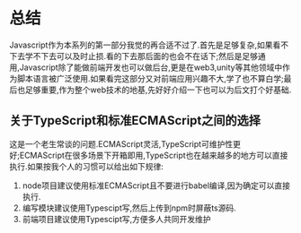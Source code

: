 # 总结

Javascript作为本系列的第一部分我觉的再合适不过了.首先是足够复杂,如果看不下去学不下去可以及时止损.看的下去那后面的也会不在话下;然后是足够通用,Javascript除了能做前端开发也可以做后台,更是在web3,unity等其他领域中作为脚本语言被广泛使用.如果看完这部分又对前端应用兴趣不大,学了也不算白学;最后也足够重要,作为整个web技术的地基,先好好介绍一下也可以为后文打个好基础.

## 关于TypeScript和标准ECMAScript之间的选择

这是一个老生常谈的问题.ECMAScript灵活,TypeScript可维护性更好;ECMAScript在很多场景下开箱即用,TypeScript也在越来越多的地方可以直接执行.如果按我个人的习惯可以给出如下规律:

1. node项目建议使用标准ECMAScript且不要进行babel编译,因为确定可以直接执行.
2. 编写模块建议使用Typescipt写,然后上传到npm时屏蔽ts源码.
3. 前端项目建议使用Typescipt写,方便多人共同开发维护